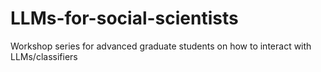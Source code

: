 # LLMs-for-social-scientists
Workshop series for advanced graduate students on how to interact with LLMs/classifiers 
